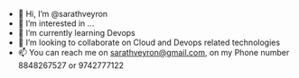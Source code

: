 - 👋 Hi, I’m @sarathveyron
- 👀 I’m interested in ...
- 🌱 I’m currently learning Devops
- 💞️ I’m looking to collaborate on Cloud and Devops related technologies
- 📫 You can reach me on sarathveyron@gmail.com, on my Phone number 8848267527 or 9742777122

<!---
sarathveyron/sarathveyron is a ✨ special ✨ repository because its `README.md` (this file) appears on your GitHub profile.
You can click the Preview link to take a look at your changes.
--->
